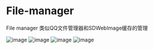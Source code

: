 # File-manager

File manager 类似QQ文件管理器和SDWebImage缓存的管理

![image](https://github.com/zhiaiing/master/Screenshot/1.PNG)
![image](https://github.com/zhiaiing/master/Screenshot/2.PNG)
![image](https://github.com/zhiaiing/master/Screenshot/3.PNG)
![image](https://github.com/zhiaiing/master/Screenshot/4.PNG)

